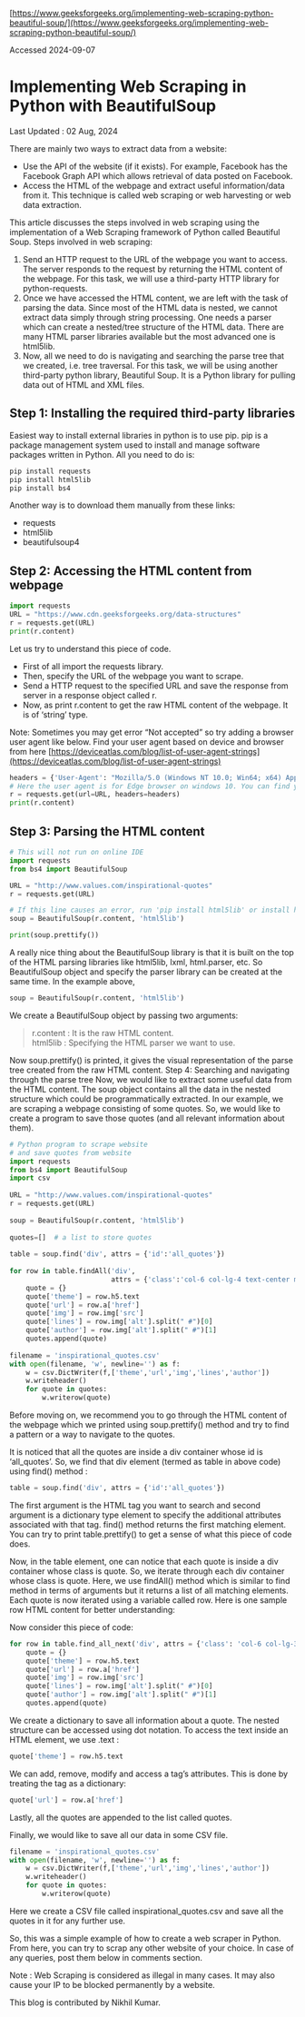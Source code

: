 [https://www.geeksforgeeks.org/implementing-web-scraping-python-beautiful-soup/](https://www.geeksforgeeks.org/implementing-web-scraping-python-beautiful-soup/)

Accessed 2024-09-07

# Implementing Web Scraping in Python with BeautifulSoup

Last Updated : 02 Aug, 2024

There are mainly two ways to extract data from a website:

* Use the API of the website (if it exists). For example, Facebook has the Facebook Graph API which allows retrieval of data posted on Facebook.
* Access the HTML of the webpage and extract useful information/data from it. This technique is called web scraping or web harvesting or web data extraction.

This article discusses the steps involved in web scraping using the implementation of a Web Scraping framework of Python called Beautiful Soup. Steps involved in web scraping:

1. Send an HTTP request to the URL of the webpage you want to access. The server responds to the request by returning the HTML content of the webpage. For this task, we will use a third-party HTTP library for python-requests.
2. Once we have accessed the HTML content, we are left with the task of parsing the data. Since most of the HTML data is nested, we cannot extract data simply through string processing. One needs a parser which can create a nested/tree structure of the HTML data. There are many HTML parser libraries available but the most advanced one is html5lib.
3. Now, all we need to do is navigating and searching the parse tree that we created, i.e. tree traversal. For this task, we will be using another third-party python library, Beautiful Soup. It is a Python library for pulling data out of HTML and XML files.

## Step 1: Installing the required third-party libraries

Easiest way to install external libraries in python is to use pip. pip is a package management system used to install and manage software packages written in Python. All you need to do is:

```python
pip install requests
pip install html5lib
pip install bs4
```

Another way is to download them manually from these links:
* requests
* html5lib
* beautifulsoup4

## Step 2: Accessing the HTML content from webpage

```python
import requests  
URL = "https://www.cdn.geeksforgeeks.org/data-structures"
r = requests.get(URL)
print(r.content)
```

Let us try to understand this piece of code.

* First of all import the requests library.
* Then, specify the URL of the webpage you want to scrape.
* Send a HTTP request to the specified URL and save the response from server in a response object called r.
* Now, as print r.content to get the raw HTML content of the webpage. It is of ‘string’ type.

Note: Sometimes you may get error “Not accepted” so try adding a browser user agent like below. Find your user agent based on device and browser from here [https://deviceatlas.com/blog/list-of-user-agent-strings](https://deviceatlas.com/blog/list-of-user-agent-strings)

```python
headers = {'User-Agent': "Mozilla/5.0 (Windows NT 10.0; Win64; x64) AppleWebKit/537.36 (KHTML, like Gecko) Chrome/42.0.2311.135 Safari/537.36 Edge/12.246"}
# Here the user agent is for Edge browser on windows 10. You can find your browser user agent from the above given link.
r = requests.get(url=URL, headers=headers)
print(r.content)
```

## Step 3: Parsing the HTML content

```python
# This will not run on online IDE
import requests
from bs4 import BeautifulSoup

URL = "http://www.values.com/inspirational-quotes"
r = requests.get(URL)

# If this line causes an error, run 'pip install html5lib' or install html5lib
soup = BeautifulSoup(r.content, 'html5lib')

print(soup.prettify())
```

A really nice thing about the BeautifulSoup library is that it is built on the top of the HTML parsing libraries like html5lib, lxml, html.parser, etc. So  BeautifulSoup object and specify the parser library can be created at the same time. In the example above,

```python
soup = BeautifulSoup(r.content, 'html5lib')
```

We create a BeautifulSoup object by passing two arguments:

> r.content : It is the raw HTML content.  
> html5lib : Specifying the HTML parser we want to use.  

Now soup.prettify() is printed, it gives the visual representation of the parse tree created from the raw HTML content. Step 4: Searching and navigating through the parse tree Now, we would like to extract some useful data from the HTML content. The soup object contains all the data in the nested structure which could be programmatically extracted. In our example, we are scraping a webpage consisting of some quotes. So, we would like to create a program to save those quotes (and all relevant information about them). 

```python
# Python program to scrape website  
# and save quotes from website  
import requests  
from bs4 import BeautifulSoup  
import csv  
   
URL = "http://www.values.com/inspirational-quotes"
r = requests.get(URL)  
   
soup = BeautifulSoup(r.content, 'html5lib')  
   
quotes=[]  # a list to store quotes  
   
table = soup.find('div', attrs = {'id':'all_quotes'})  
   
for row in table.findAll('div',  
                         attrs = {'class':'col-6 col-lg-4 text-center margin-30px-bottom sm-margin-30px-top'}):  
    quote = {}  
    quote['theme'] = row.h5.text  
    quote['url'] = row.a['href']  
    quote['img'] = row.img['src']  
    quote['lines'] = row.img['alt'].split(" #")[0]  
    quote['author'] = row.img['alt'].split(" #")[1]  
    quotes.append(quote)  
   
filename = 'inspirational_quotes.csv'  
with open(filename, 'w', newline='') as f:  
    w = csv.DictWriter(f,['theme','url','img','lines','author'])  
    w.writeheader()  
    for quote in quotes:  
        w.writerow(quote)
```

Before moving on, we recommend you to go through the HTML content of the webpage which we printed using soup.prettify() method and try to find a pattern or a way to navigate to the quotes.

It is noticed that all the quotes are inside a div container whose id is ‘all_quotes’. So, we find that div element (termed as table in above code) using find() method :

```python
table = soup.find('div', attrs = {'id':'all_quotes'})
```

The first argument is the HTML tag you want to search and second argument is a dictionary type element to specify the additional attributes associated with that tag. find() method returns the first matching element. You can try to print table.prettify() to get a sense of what this piece of code does.

Now, in the table element, one can notice that each quote is inside a div container whose class is quote. So, we iterate through each div container whose class is quote. Here, we use findAll() method which is similar to find method in terms of arguments but it returns a list of all matching elements. Each quote is now iterated using a variable called row. Here is one sample row HTML content for better understanding:

Now consider this piece of code:

```python
for row in table.find_all_next('div', attrs = {'class': 'col-6 col-lg-3 text-center margin-30px-bottom sm-margin-30px-top'}):  
    quote = {}  
    quote['theme'] = row.h5.text  
    quote['url'] = row.a['href']  
    quote['img'] = row.img['src']  
    quote['lines'] = row.img['alt'].split(" #")[0]  
    quote['author'] = row.img['alt'].split(" #")[1]  
    quotes.append(quote)
```

We create a dictionary to save all information about a quote. The nested structure can be accessed using dot notation. To access the text inside an HTML element, we use .text :

```python
quote['theme'] = row.h5.text
```

We can add, remove, modify and access a tag’s attributes. This is done by treating the tag as a dictionary:

```python
quote['url'] = row.a['href']
```

Lastly, all the quotes are appended to the list called quotes.

Finally, we would like to save all our data in some CSV file.

```python
filename = 'inspirational_quotes.csv'  
with open(filename, 'w', newline='') as f:  
    w = csv.DictWriter(f,['theme','url','img','lines','author'])  
    w.writeheader()  
    for quote in quotes:  
        w.writerow(quote)  
```

Here we create a CSV file called inspirational_quotes.csv and save all the quotes in it for any further use.

So, this was a simple example of how to create a web scraper in Python.  From here, you can try to scrap any other website of your choice. In case of any queries, post them below in comments section.

Note : Web Scraping is considered as illegal in many cases. It may also cause your IP to be blocked permanently by a website.

This blog is contributed by Nikhil Kumar.
